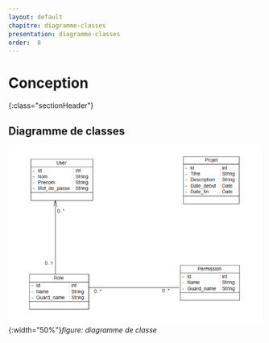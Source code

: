 ```yaml
---
layout: default
chapitre: diagramme-classes
presentation: diagramme-classes
order:  8
---
```

# Conception
{:class="sectionHeader"}

<!-- new slide -->

## Diagramme de classes    
![Diagramme de classes](./Images/Diagramme-classe.png){:width="50%"}*figure: diagramme de classe*

<!-- new slide -->
